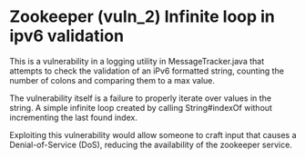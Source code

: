 # Zookeeper (vuln\_2) Infinite loop in ipv6 validation

This is a vulnerability in a logging utility in MessageTracker.java 
that attempts to check the validation of an iPv6 formatted string,
counting the number of colons and comparing them to a max value.

The vulnerability itself is a failure to properly iterate over 
values in the string. A simple infinite loop created by calling 
String#indexOf without incrementing the last found index.

Exploiting this vulnerability would allow someone to craft input
that causes a Denial-of-Service (DoS), reducing the availability 
of the zookeeper service.
